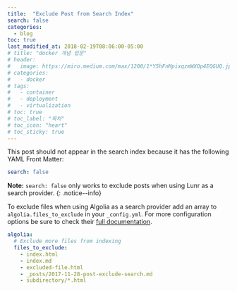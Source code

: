 ```yaml
---
title:  "Exclude Post from Search Index"
search: false
categories: 
  - blog
toc: true
last_modified_at: 2018-02-19T08:06:00-05:00
# title: "docker 개념 입문"
# header:
#   image: https://miro.medium.com/max/1200/1*Y5hFnMpixqzmWXOp4EQGUQ.jpeg
# categories:
#   - docker
# tags:
#   - container
#   - deployment
#   - virtualization
# toc: true
# toc_label: "목차"
# toc_icon: "heart"
# toc_sticky: true
---
```


This post should not appear in the search index because it has the following YAML Front Matter:

```yaml
search: false
```

**Note:** `search: false` only works to exclude posts when using Lunr as a search provider.
{: .notice--info}

To exclude files when using Algolia as a search provider add an array to `algolia.files_to_exclude` in your `_config.yml`. For more configuration options be sure to check their [full documentation](https://community.algolia.com/jekyll-algolia/options.html).

```yaml
algolia:
  # Exclude more files from indexing
  files_to_exclude:
    - index.html
    - index.md
    - excluded-file.html
    - _posts/2017-11-28-post-exclude-search.md
    - subdirectory/*.html
```